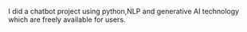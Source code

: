 I did a chatbot project using python,NLP and generative AI technology which are freely available for users.
